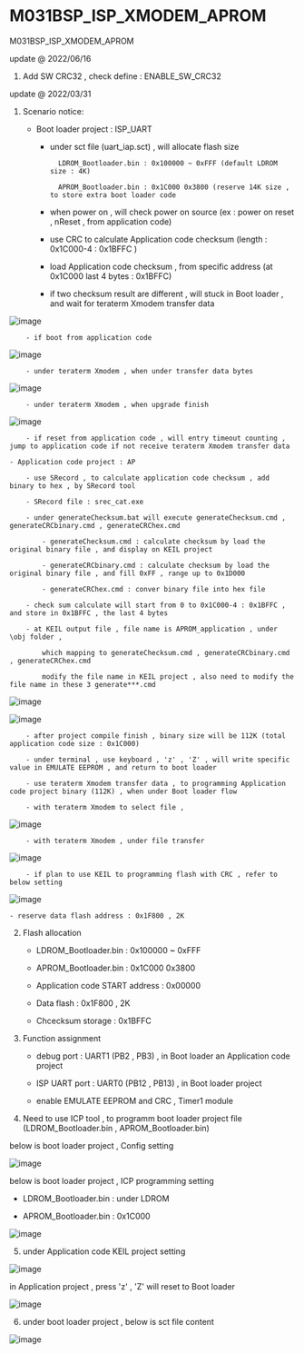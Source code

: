 # M031BSP_ISP_XMODEM_APROM
 M031BSP_ISP_XMODEM_APROM


update @ 2022/06/16

1. Add SW CRC32  , check define : ENABLE_SW_CRC32


update @ 2022/03/31

1. Scenario notice:

	- Boot loader project : ISP_UART 
	
		- under sct file (uart_iap.sct) , will allocate flash size 
		
				LDROM_Bootloader.bin : 0x100000 ~ 0xFFF (default LDROM size : 4K)
			
				APROM_Bootloader.bin : 0x1C000 0x3800 (reserve 14K size , to store extra boot loader code 
	
		- when power on , will check power on source (ex : power on reset , nReset , from application code)
	
		- use CRC to calculate Application code checksum (length : 0x1C000-4 : 0x1BFFC )
		
		- load Application code checksum , from specific address (at 0x1C000 last 4 bytes : 0x1BFFC)
		
		- if two checksum result are different , will stuck in Boot loader , and wait for teraterm Xmodem transfer data
		
![image](https://github.com/released/M031BSP_ISP_XMODEM_APROM/blob/main/LDROM_checksum_err.jpg)		
		
		- if boot from application code 

![image](https://github.com/released/M031BSP_ISP_XMODEM_APROM/blob/main/LDROM_boot_from_application_code.jpg)	

		- under teraterm Xmodem , when under transfer data bytes 
		
![image](https://github.com/released/M031BSP_ISP_XMODEM_APROM/blob/main/LDROM_xmodem_under_transfer.jpg)			

		- under teraterm Xmodem , when upgrade finish 
		
![image](https://github.com/released/M031BSP_ISP_XMODEM_APROM/blob/main/LDROM_xmodem_tranfer_finish.jpg)

		- if reset from application code , will entry timeout counting , jump to application code if not receive teraterm Xmodem transfer data		
	
	- Application code project : AP
	
		- use SRecord , to calculate application code checksum , add binary to hex , by SRecord tool
		
		- SRecord file : srec_cat.exe 

		- under generateChecksum.bat will execute generateChecksum.cmd , generateCRCbinary.cmd , generateCRChex.cmd
	
			- generateChecksum.cmd : calculate checksum by load the original binary file , and display on KEIL project
		
			- generateCRCbinary.cmd : calculate checksum by load the original binary file , and fill 0xFF , range up to 0x1D000
		
			- generateCRChex.cmd : conver binary file into hex file
		
		- check sum calculate will start from 0 to 0x1C000-4 : 0x1BFFC , and store in 0x1BFFC , the last 4 bytes 
		
		- at KEIL output file , file name is APROM_application , under \obj folder , 
	
			which mapping to generateChecksum.cmd , generateCRCbinary.cmd , generateCRChex.cmd
	
			modify the file name in KEIL project , also need to modify the file name in these 3 generate***.cmd

![image](https://github.com/released/M031BSP_ISP_XMODEM_APROM/blob/main/APROM_KEIL_output_file.jpg)

![image](https://github.com/released/M031BSP_ISP_XMODEM_APROM/blob/main/APROM_SRecord_cmd_file.jpg)
		
		- after project compile finish , binary size will be 112K (total application code size : 0x1C000)
		
		- under terminal , use keyboard , 'z' , 'Z' , will write specific value in EMULATE EEPROM , and return to boot loader
		
		- use teraterm Xmodem transfer data , to programming Application code project binary (112K) , when under Boot loader flow

		- with teraterm Xmodem to select file , 

![image](https://github.com/released/M031BSP_ISP_XMODEM_APROM/blob/main/teraterm_select_file_by_xmodem.jpg)

		- with teraterm Xmodem , under file transfer

![image](https://github.com/released/M031BSP_ISP_XMODEM_APROM/blob/main/teraterm_transfer_under_xmodem.jpg)

		- if plan to use KEIL to programming flash with CRC , refer to below setting
		
![image](https://github.com/released/M031BSP_ISP_XMODEM_APROM/blob/main/program_by_KEIL.jpg)	
		
	- reserve data flash address : 0x1F800 , 2K
	
2. Flash allocation

	- LDROM_Bootloader.bin : 0x100000 ~ 0xFFF
	
	- APROM_Bootloader.bin : 0x1C000 0x3800
	
	- Application code START address : 0x00000
	
	- Data flash : 0x1F800 , 2K
	
	- Chcecksum storage : 0x1BFFC

3. Function assignment

	- debug port : UART1 (PB2 , PB3) , in Boot loader an Application code project
	
	- ISP UART port : UART0 (PB12 , PB13) , in Boot loader project
	
	- enable EMULATE EEPROM and CRC , Timer1 module
	
4. Need to use ICP tool , to programm boot loader project file (LDROM_Bootloader.bin , APROM_Bootloader.bin)

below is boot loader project , Config setting 

![image](https://github.com/released/M031BSP_ISP_XMODEM_APROM/blob/main/LDROM_ICP_config.jpg)

below is boot loader project , ICP programming setting 

- LDROM_Bootloader.bin : under LDROM

- APROM_Bootloader.bin : 0x1C000

![image](https://github.com/released/M031BSP_ISP_XMODEM_APROM/blob/main/LDROM_ICP_update.jpg)

5. under Application code KEIL project setting 

![image](https://github.com/released/M031BSP_ISP_XMODEM_APROM/blob/main/APROM_KEIL_checksum_calculate.jpg)

in Application project , press 'z' , 'Z' will reset to Boot loader 

![image](https://github.com/released/M031BSP_ISP_XMODEM_APROM/blob/main/APROM_press_Z.jpg)

6. under boot loader project , below is sct file content

![image](https://github.com/released/M031BSP_ISP_XMODEM_APROM/blob/main/LDROM_KEIL_sct.jpg)




